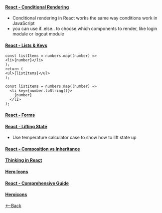 #### [React - Conditional Rendering](https://reactjs.org/docs/conditional-rendering.html)
* Conditional rendering in React works the same way conditions work in JavaScript
* you can use if..else.. to choose which components to render, like login module or logout module

#### [React - Lists & Keys](https://reactjs.org/docs/lists-and-keys.html)
```
const listItems = numbers.map((number) =>
<li>{number}</li>
);
return (
<ul>{listItems}</ul>
);
```
```
const listItems = numbers.map((number) =>
  <li key={number.toString()}>
    {number}
  </li>
);
```

#### [React - Forms](https://reactjs.org/docs/forms.html)

#### [React - Lifting State](https://reactjs.org/docs/lifting-state-up.html)
* Use temperature calculator case to show how to lift state up

#### [React - Composition vs Inheritance](https://reactjs.org/docs/composition-vs-inheritance.html)

#### [Thinking in React](https://reactjs.org/docs/thinking-in-react.html)

#### [Hero Icons](https://www.youtube.com/watch?v=cVa1UiKPJN8)

#### [React - Comprehensive Guide](https://ui.dev/react/)

#### [Heroicons](https://heroicons.com/)

[<--Back](README.md)